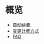 # 概览

* [自动续费.](/renew/autorenew)
* [变更计费方式](/renew/change)
* [FAQ](/renew/renewfaq)










    
   
   
    
        
